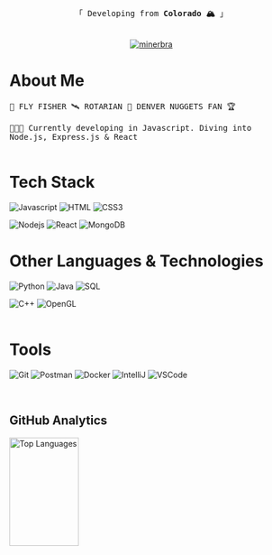 <!-- Intro  -->

<p align="center"> 
  <samp>
    <br>
    「 Developing from <b>Colorado 🏔️</b> 」
    <br>
    <br>
        <br>
  </samp>
        <a href="https://linkedin.com/in/brady-miner-062ab0132" target="_blank">
        <img src="https://img.shields.io/badge/LinkedIn-0077B5?style=for-the-badge&logo=linkedin&logoColor=white" alt="minerbra"/>
        </a>
</p>



<!-- About Section -->
 # About Me
 
<p>
  <samp>
🎣 FLY FISHER
🛰️ ROTARIAN
🏀 DENVER NUGGETS FAN 🏆<br/><br/>
👨🏻‍💻 Currently developing in Javascript. Diving into Node.js, Express.js & React<br/><br/>
   </samp>
</p>

<!-- Technologies Section -->
# Tech Stack

![Javascript](https://img.shields.io/badge/Javascript-F0DB4F?style=for-the-badge&labelColor=black&logo=javascript&logoColor=F0DB4F)
![HTML](https://img.shields.io/badge/HTML5-E34F26?style=for-the-badge&logo=html5&logoColor=white)
![CSS3](https://img.shields.io/badge/CSS3-1572B6?style=for-the-badge&logo=css3&logoColor=white)

![Nodejs](https://img.shields.io/badge/Node.js-3C873A?style=for-the-badge&labelColor=black&logo=node.js&logoColor=3C873A)
![React](https://img.shields.io/badge/-React-61DBFB?style=for-the-badge&labelColor=black&logo=react&logoColor=61DBFB)
![MongoDB](https://img.shields.io/badge/MongoDB-4EA94B?style=for-the-badge&logo=mongodb&logoColor=white)

# Other Languages & Technologies
![Python](https://img.shields.io/badge/Python-3776AB?style=for-the-badge&labelColor=black&logo=python&logoColor=yellow)
![Java](https://img.shields.io/badge/Java-D0120D?style=for-the-badge&labelColor=D0120D&logo=Oracle&logoColor=white)
![SQL](https://img.shields.io/badge/MySQL-4479A1?style=for-the-badge&logo=mysql&logoColor=white)

![C++](https://img.shields.io/badge/C++-00599C?style=for-the-badge&labelColor=00599C&logo=Cplusplus&logoColor=white)
![OpenGL](https://img.shields.io/badge/openGL-5586A4?style=for-the-badge&labelColor=5586A4&logo=OpenGL&logoColor=white)
<br/><br/>

# Tools

![Git](https://img.shields.io/badge/Git-F05032?style=for-the-badge&logo=git&logoColor=white)
![Postman](https://img.shields.io/badge/Postman-FF6C37?style=for-the-badge&logo=Postman&logoColor=white)
![Docker](https://img.shields.io/badge/Docker-2496ED?style=for-the-badge&logo=Docker&logoColor=white)
![IntelliJ](https://img.shields.io/badge/IntelliJ-000000?style=for-the-badge&logo=intellijidea&logoColor=white)
![VSCode](https://img.shields.io/badge/VisualStudio-0078d7?style=for-the-badge&logo=visual%20studio&logoColor=white)

<br/>

<!-- Tracker Section -->
## GitHub Analytics
<a> 
  <ahref="https://github.com/minerbra"><img alt="Top Languages" src="https://denvercoder1-github-readme-stats.vercel.app/api/top-langs/?username=minerbra&langs_count=8&layout=compact&theme=react&border_color=7F3FBF&bg_color=0D1117&title_color=F85D7F&icon_color=F8D866" height="192px" width="49.5%"/></a>
  <br/>
</a>
